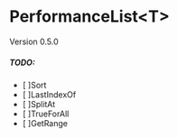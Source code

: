 # PerformanceList\<T>
Version 0.5.0

##### TODO: 
- [ ]Sort
- [ ]LastIndexOf
- [ ]SplitAt
- [ ]TrueForAll
- [ ]GetRange
